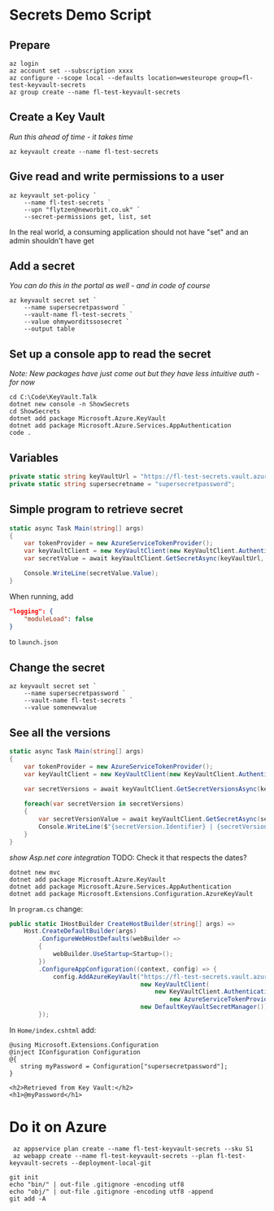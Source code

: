 
# Secrets Demo Script

## Prepare
```
az login
az account set --subscription xxxx
az configure --scope local --defaults location=westeurope group=fl-test-keyvault-secrets
az group create --name fl-test-keyvault-secrets
```

## Create a Key Vault
*Run this ahead of time - it takes time*
```
az keyvault create --name fl-test-secrets
```

## Give read and write permissions to a user
```
az keyvault set-policy `
    --name fl-test-secrets `
    --upn "flytzen@neworbit.co.uk" `
    --secret-permissions get, list, set  
```
In the real world, a consuming application should not have "set" and an admin shouldn't have get

## Add a secret
*You can do this in the portal as well - and in code of course*
```
az keyvault secret set `
    --name supersecretpassword `
    --vault-name fl-test-secrets `
    --value ohmyworditssosecret `
    --output table
```

## Set up a console app to read the secret
*Note: New packages have just come out but they have less intuitive auth - for now*
```
cd C:\Code\KeyVault.Talk
dotnet new console -n ShowSecrets 
cd ShowSecrets 
dotnet add package Microsoft.Azure.KeyVault
dotnet add package Microsoft.Azure.Services.AppAuthentication
code .
```

## Variables
```csharp
private static string keyVaultUrl = "https://fl-test-secrets.vault.azure.net";
private static string supersecretname = "supersecretpassword";
```

## Simple program to retrieve secret
```csharp
static async Task Main(string[] args)
{
    var tokenProvider = new AzureServiceTokenProvider();
    var keyVaultClient = new KeyVaultClient(new KeyVaultClient.AuthenticationCallback(tokenProvider.KeyVaultTokenCallback));
    var secretValue = await keyVaultClient.GetSecretAsync(keyVaultUrl, supersecretname);

    Console.WriteLine(secretValue.Value);
}

```

When running, add 
```json
"logging": {
    "moduleLoad": false
}
```
to `launch.json`


## Change the secret
```
az keyvault secret set `
    --name supersecretpassword `
    --vault-name fl-test-secrets `
    --value somenewvalue
```

## See all the versions
```csharp
static async Task Main(string[] args)
{
    var tokenProvider = new AzureServiceTokenProvider();
    var keyVaultClient = new KeyVaultClient(new KeyVaultClient.AuthenticationCallback(tokenProvider.KeyVaultTokenCallback));
    
    var secretVersions = await keyVaultClient.GetSecretVersionsAsync(keyVaultUrl, supersecretname);

    foreach(var secretVersion in secretVersions)
    {
        var secretVersionValue = await keyVaultClient.GetSecretAsync(secretVersion.Id);
        Console.WriteLine($"{secretVersion.Identifier} | {secretVersion.Attributes.Enabled} | {secretVersion.Attributes.NotBefore} | {secretVersion.Attributes.Expires} | {secretVersionValue.Value}" );
    }  
}
```

*show Asp.net core integration* TODO: Check it that respects the dates?
```
dotnet new mvc
dotnet add package Microsoft.Azure.KeyVault
dotnet add package Microsoft.Azure.Services.AppAuthentication
dotnet add package Microsoft.Extensions.Configuration.AzureKeyVault
```

In `program.cs` change:
```csharp
public static IHostBuilder CreateHostBuilder(string[] args) =>
    Host.CreateDefaultBuilder(args)
        .ConfigureWebHostDefaults(webBuilder =>
        {
            webBuilder.UseStartup<Startup>();
        })
        .ConfigureAppConfiguration((context, config) => {
            config.AddAzureKeyVault("https://fl-test-secrets.vault.azure.net",
                                    new KeyVaultClient(
                                        new KeyVaultClient.AuthenticationCallback(
                                            new AzureServiceTokenProvider().KeyVaultTokenCallback)),
                                    new DefaultKeyVaultSecretManager());
        });

```

In `Home/index.cshtml` add:
```
@using Microsoft.Extensions.Configuration
@inject IConfiguration Configuration
@{
   string myPassword = Configuration["supersecretpassword"];
}

<h2>Retrieved from Key Vault:</h2>
<h1>@myPassword</h1>
```

# Do it on Azure
```
 az appservice plan create --name fl-test-keyvault-secrets --sku S1
 az webapp create --name fl-test-keyvault-secrets --plan fl-test-keyvault-secrets --deployment-local-git

git init
echo "bin/" | out-file .gitignore -encoding utf8
echo "obj/" | out-file .gitignore -encoding utf8 -append
git add -A
```
